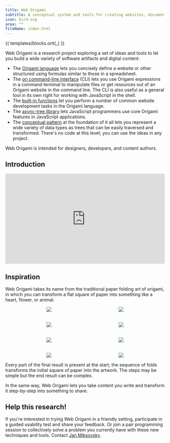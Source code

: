 ```yaml
---
title: Web Origami
subtitle: A conceptual system and tools for creating websites, documentation, data sets, and other content
icon: bird.svg
area: ""
fileName: index.html
---
```


{{ templates/blocks.orit(_) }}

Web Origami is a research project exploring a set of ideas and tools to let you build a wide variety of software artifacts and digital content:

- The [Origami language](/language/) lets you concisely define a website or other structured using formulas similar to those in a spreadsheet.
- The [ori command-line interface](/cli/) (CLI) lets you use Origami expressions in a command terminal to manipulate files or get resources out of an Origami website in the command line. The CLI is also useful as a general tool in its own right for working with JavaScript in the shell.
- The [built-in functions](/builtins/) let you perform a number of common website development tasks in the Origami language.
- The [async-tree library](/async-tree/) lets JavaScript programmers use core Origami features in JavaScript applications.
- The [conceptual pattern](/pattern/) at the foundation of it all lets you represent a wide variety of data types as trees that can be easily traversed and transformed. There's no code at this level; you can use the ideas in any project.

Web Origami is intended for designers, developers, and content authors.

## Introduction

<iframe style="aspect-ratio: 16/9; max-width: 100%; width: 560px;" src="https://www.youtube.com/embed/H5qu0sHLbi0" title="YouTube video player" frameborder="0" allow="accelerometer; autoplay; clipboard-write; encrypted-media; gyroscope; picture-in-picture; web-share" allowfullscreen></iframe>

## Inspiration

Web Origami takes its name from the traditional paper folding art of origami, in which you can transform a flat square of paper into something like a heart, flower, or animal.

<figure style="align-items: center; display: grid; gap: 2rem; grid-template-columns: repeat(auto-fit, minmax(125px, 1fr)); justify-items: center;">
  <img src="/assets/heart/step1.svg">
  <img src="/assets/heart/step2.svg">
  <img src="/assets/heart/step3.svg">
  <img src="/assets/heart/step4.svg">
  <img src="/assets/heart/step5.svg">
  <img src="/assets/heart/step6.svg">
  <img src="/assets/heart/step7.svg">
  <img src="/assets/heart/step8.svg">
</figure>

Every part of the final result is present at the start; the sequence of folds transforms the initial square of paper into the artwork. The steps may be simple but the end result can be complex.

In the same way, Web Origami lets you take content you write and transform it step-by-step into something to share.

## Help this research!

If you're interested in trying Web Origami in a friendly setting, participate in a guided usability test and share your feedback. Or join a pair programming session to collectively solve a problem you currently have with these new techniques and tools. Contact [Jan Miksovsky](https://jan.miksovsky.com/contact.html).
